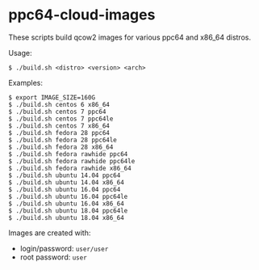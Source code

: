 ppc64-cloud-images
==================

These scripts build qcow2 images for various ppc64 and x86_64 distros.

Usage:

    $ ./build.sh <distro> <version> <arch>

Examples:

    $ export IMAGE_SIZE=160G
    $ ./build.sh centos 6 x86_64
    $ ./build.sh centos 7 ppc64
    $ ./build.sh centos 7 ppc64le
    $ ./build.sh centos 7 x86_64
    $ ./build.sh fedora 28 ppc64
    $ ./build.sh fedora 28 ppc64le
    $ ./build.sh fedora 28 x86_64
    $ ./build.sh fedora rawhide ppc64
    $ ./build.sh fedora rawhide ppc64le
    $ ./build.sh fedora rawhide x86_64
    $ ./build.sh ubuntu 14.04 ppc64
    $ ./build.sh ubuntu 14.04 x86_64
    $ ./build.sh ubuntu 16.04 ppc64
    $ ./build.sh ubuntu 16.04 ppc64le
    $ ./build.sh ubuntu 16.04 x86_64
    $ ./build.sh ubuntu 18.04 ppc64le
    $ ./build.sh ubuntu 18.04 x86_64

Images are created with:
- login/password: `user/user`
- root password: `user`
